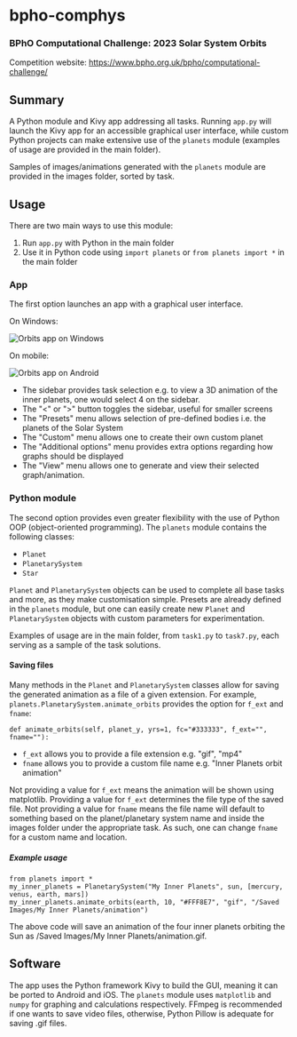 # bpho-comphys
### BPhO Computational Challenge: 2023 Solar System Orbits

Competition website: https://www.bpho.org.uk/bpho/computational-challenge/


## Summary
A Python module and Kivy app addressing all tasks. Running `app.py` will launch the Kivy app for an accessible graphical user interface, while custom Python projects can make extensive use of the `planets` module (examples of usage are provided in the main folder).

Samples of images/animations generated with the `planets` module are provided in the images folder, sorted by task.


## Usage
There are two main ways to use this module:
  1. Run `app.py` with Python in the main folder
  2. Use it in Python code using `import planets` or `from planets import *` in the main folder


### App
The first option launches an app with a graphical user interface.

On Windows:

![Orbits app on Windows](https://github.com/DraconianOrder/bpho-comphys/assets/139047098/d37edae4-8b15-4fdc-acde-189ffff23f38)

On mobile:

![Orbits app on Android](https://github.com/DraconianOrder/bpho-comphys/assets/139047098/1be8b4d4-7ee6-4e68-9960-5aae91253d8f)

- The sidebar provides task selection e.g. to view a 3D animation of the inner planets, one would select 4 on the sidebar.
- The "<" or ">" button toggles the sidebar, useful for smaller screens
- The "Presets" menu allows selection of pre-defined bodies i.e. the planets of the Solar System
- The "Custom" menu allows one to create their own custom planet
- The "Additional options" menu provides extra options regarding how graphs should be displayed
- The "View" menu allows one to generate and view their selected graph/animation.

### Python module
The second option provides even greater flexibility with the use of Python OOP (object-oriented programming).
The `planets` module contains the following classes:
- `Planet`
- `PlanetarySystem`
- `Star`

`Planet` and `PlanetarySystem` objects can be used to complete all base tasks and more, as they make customisation simple. Presets are already defined in the `planets` module, but one can easily create new `Planet` and `PlanetarySystem` objects with custom parameters for experimentation.

Examples of usage are in the main folder, from `task1.py` to `task7.py`, each serving as a sample of the task solutions.

#### Saving files
Many methods in the `Planet` and `PlanetarySystem` classes allow for saving the generated animation as a file of a given extension. For example, `planets.PlanetarySystem.animate_orbits` provides the option for `f_ext` and `fname`:

  `def animate_orbits(self, planet_y, yrs=1, fc="#333333", f_ext="", fname=""):`

- `f_ext` allows you to provide a file extension e.g. "gif", "mp4"
- `fname` allows you to provide a custom file name e.g. "Inner Planets orbit animation"

Not providing a value for `f_ext` means the animation will be shown using matplotlib. Providing a value for `f_ext` determines the file type of the saved file. Not providing a value for `fname` means the file name will default to something based on the planet/planetary system name and inside the images folder under the appropriate task. As such, one can change `fname` for a custom name and location.

##### Example usage
```
from planets import *
my_inner_planets = PlanetarySystem("My Inner Planets", sun, [mercury, venus, earth, mars])
my_inner_planets.animate_orbits(earth, 10, "#FFF8E7", "gif", "/Saved Images/My Inner Planets/animation")
```
The above code will save an animation of the four inner planets orbiting the Sun as /Saved Images/My Inner Planets/animation.gif.

## Software
The app uses the Python framework Kivy to build the GUI, meaning it can be ported to Android and iOS. The `planets` module uses `matplotlib` and `numpy` for graphing and calculations respectively. FFmpeg is recommended if one wants to save video files, otherwise, Python Pillow is adequate for saving .gif files.
